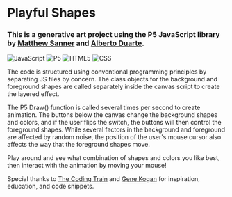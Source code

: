 # Playful Shapes



### This is a generative art project using the P5 JavaScript library by [Matthew Sanner](https://github.com/gravityskunk) and [Alberto Duarte](https://github.com/betodute).

![JavaScript](https://img.shields.io/badge/-JavaScript-333333?logo=javascript) ![P5](https://img.shields.io/badge/-P5-333333?logo=p5.js) ![HTML5](https://img.shields.io/badge/-HTML5-333333?logo=HTML5) ![CSS](https://img.shields.io/badge/-CSS-333333?logo=css3) 
   
The code is structured using conventional programming principles by separating JS files by concern. The class objects for the background and foreground shapes are called separately inside the canvas script to create the layered effect.
          
The P5 Draw() function is called several times per second to create animation. The buttons below the canvas change the background shapes and colors, and if the user flips the switch, the buttons will then control the foreground shapes. While several factors in the background and foreground are affected by random noise, the position of the user's mouse cursor also affects the way that the foreground shapes move.

Play around and see what combination of shapes and colors you like best, then interact with the animation by moving your mouse!

Special thanks to [The Coding Train](https://www.youtube.com/@TheCodingTrain) and [Gene Kogan](https://genekogan.com/) for inspiration, education, and code snippets.
